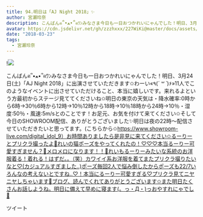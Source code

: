 ```yaml
---
title: 94.明日は「AJ Night 2018」✨
author: 宮瀬玲奈
description: こんばんฅ՞•ﻌ•՞ฅﾜﾝみなさま今日も一日おつかれいにゃんでした！明日、3月24日(土)「AJ Night 2018」に出演させていただきます✩わーい«٩(*´ ꒳ `*)۶»11人でこのようなイベントに出させていただけること、本当に嬉...
avatar: https://cdn.jsdelivr.net/gh/zzzhxxx/227WiKi@master/docs/assets/photo/avatar/reina.jpg
date: "2018-03-23"
tags:
  - 宮瀬玲奈
---
```


!![](https://cdn.jsdelivr.net/gh/zzzhxxx/227WiKi-image@master/blog-image/reina-2018-03-23_1.jpg)


こんばんฅ՞•ﻌ•՞ฅﾜﾝみなさま今日も一日おつかれいにゃんでした！明日、3月24日(土)「AJ Night 2018」に出演させていただきます✩わーい«٩(*´ ꒳ `*)۶»11人でこのようなイベントに出させていただけること、本当に嬉しいです。来れるよという方最初からステージ見ててくださいね✩明日の東京の天気は・降水確率:0時から6時→30％6時から12時→10％12時から18時→10％18時から24時→10％・湿度:50％・風速:5m/sとのことです！お足元、お気を付けて来てください✩そして今日のSHOWROOM配信、ありがとうございました✨明日は夜の22時～配信させていただきたいと思ってます。(こちらから✩https://www.showroom-live.com/digital_idol_9）お時間ありましたら是非見に来てください✩るーりーとプリクラ撮ったよ💓れいの猫ポーズをやってくれたの！♡♡♡本当るーりー可愛すぎません？💓メロメロになります！！💓れいもるーりーみたいな系統のお洋服着る！着れる！はずだ。。（笑）カワイイ系お洋服を着てまたプリクラ撮りたいなと♡(カジュアルすぎました..)ポーズ毎回2人で悩み倒したからポーズも22/7いろんなの考えないとですね..♡！本当にるーりー可愛すぎる♡プリクラ見てニヤニヤしちゃいます💓ブログ、読んでくれてありがとうございます✩また明日たくさんお話しようね。明日に備えて早めに寝ます(。っ・Д・)っおやすれにゃでし💓


ツイート




